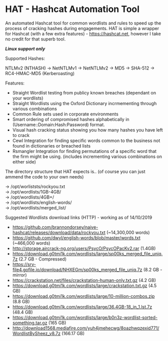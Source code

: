 # HAT - Hashcat Automation Tool
An automated Hashcat tool for common wordlists and rules to speed up the process of cracking hashes during engagements.
HAT is simple a wrapper for Hashcat (with a few extra features) - https://hashcat.net, however I take no credit for that superb tool.

***Linux support only***  

Supported Hashes:

NTLMv2 (NTHASH) -> NetNTLMv1 -> NetNTLMv2 -> MD5 -> SHA-512 -> RC4-HMAC-MD5 (Kerberoasting)


Features:

* Straight Wordlist testing from publicy known breaches (dependant on your wordlists)
* Straight Wordlists using the Oxford Dictionary incrmementing through various combinations
* Common Rule sets used in corporate environments
* Smart ordering of compromised hashes alphabetically in (Username::Domain:Hash:Password) format.
* Visual hash cracking status showing you how many hashes you have left to crack 
* Cewl Integration for finding specific words common to the business not found in dictionaries or breached lists
* Rsmangler Integration for finding permutations of a specific word that the firm might be using. (includes incrementing various combinations on either side)


The directory structure that HAT expects is.. (of course you can just ammend the code to your own needs)

-> /opt/worliststs/rockyou.txt  
-> /opt/wordlists/1GB-4GB/  
-> /opt/wordlists/4GB+/  
-> /opt/wordlists/english-words/  
-> /opt/wordlists/merged_list/



Suggested Wordlists download links (HTTP) - working as of 14/10/2019   
* https://github.com/brannondorsey/naive-hashcat/releases/download/data/rockyou.txt (~14,300,000 words)  
* https://github.com/dwyl/english-words/blob/master/words.txt (~466,000 words) 
* http://storage.aircrack-ng.org/users/PsycO/PsycOPacKv2.rar (1.4GB)  
* https://download.g0tmi1k.com/wordlists/large/sp00ks_merged_file_uniq.7z (2.7 GB - Compressed)  
* https://srv-file4.gofile.io/download/NHXEGm/sp00ks_merged_file_uniq.7z (8.2 GB - mirror)  
* https://crackstation.net/files/crackstation-human-only.txt.gz (4.2 GB)  
* https://download.g0tmi1k.com/wordlists/large/crackstation.txt.gz (4.5 GB)  
* https://download.g0tmi1k.com/wordlists/large/10-million-combos.zip (8.8 GB)  
* https://download.g0tmi1k.com/wordlists/large/36.4GB-18_in_1.lst.7z (48.4 GB)  
* https://download.g0tmi1k.com/wordlists/large/b0n3z-wordlist-sorted-something.tar.gz (165 GB)  
* http://download1568.mediafire.com/yuh4jmehecwg/8oazhwqzexid771/WordlistBySheez_v8.7z (166.17 GB)  
